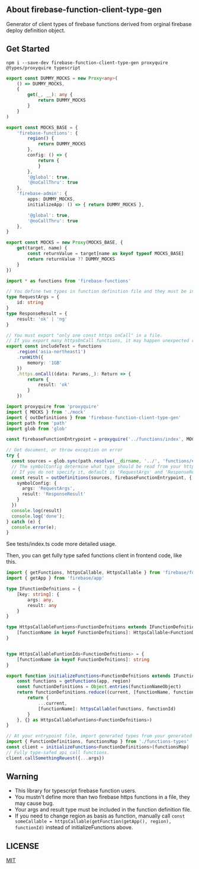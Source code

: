 ## About firebase-function-client-type-gen

Generator of client types of firebase functions derived from orginal firebase deploy definition object.

## Get Started

```shell
npm i --save-dev firebase-function-client-type-gen proxyquire @types/proxyquire typescript
```

```mock.ts
export const DUMMY_MOCKS = new Proxy<any>(
    () => DUMMY_MOCKS,
    {
        get(_, __): any {
            return DUMMY_MOCKS
        }
    }
)

export const MOCKS_BASE = {
    'firebase-functions': {
        region() {
            return DUMMY_MOCKS
        },
        config: () => {
            return {
            }
        },
        '@global': true,
        '@noCallThru': true
    },
    'firebase-admin': {
        apps: DUMMY_MOCKS,
        initializeApp: () => { return DUMMY_MOCKS },

        '@global': true,
        '@noCallThru': true
    },
}

export const MOCKS = new Proxy(MOCKS_BASE, {
    get(target, name) {
        const returnValue = target[name as keyof typeof MOCKS_BASE]
        return returnValue ?? DUMMY_MOCKS
    }
})
```

```fixtures.ts
import * as functions from 'firebase-functions'

// You define two types in function definition file and they must be in a file include function declaration.
type RequestArgs = {
    id: string
}
type ResponseResult = {
    result: 'ok' | 'ng'
}

// You must export "only one const https onCall" in a file.
// If you export many httpsOnCall functions, it may happen unexpected result when mapping args and result types.'
export const includeTest = functions
    .region('asia-northeast1')
    .runWith({
        memory: '1GB'
    })
    .https.onCall((data: Params,_): Return => {
        return {
            result: 'ok'
        }
    })
```


```main.ts
import proxyquire from 'proxyquire'
import { MOCKS } from './mock'
import { outDefinitions } from 'firebase-function-client-type-gen'
import path from 'path'
import glob from 'glob'

const firebaseFunctionEntrypoint = proxyquire('../functions/index', MOCKS)

// Get document, or throw exception on error
try {
  const sources = glob.sync(path.resolve(__dirname, '../', 'functions/endpoints/**/*.ts'))
  // The symbolConfig determine what type should be read from your https onCall definition file as its args or result.
  // If you do not specify it, default is 'RequestArgs' and 'ResponseResult'
  const result = outDefinitions(sources, firebaseFunctionEntrypoint, {
    symbolConfig: {
      args: 'RequestArgs',
      result: 'ResponseResult'
    }
  })
  console.log(result)
  console.log('done');
} catch (e) {
  console.error(e);
}
```

See tests/index.ts code more detailed usage.

Then, you can get fully type safed functions client in frontend code, like this.

```typescript
import { getFunctions, httpsCallable, HttpsCallable } from 'firebase/functions'
import { getApp } from 'firebase/app'

type IFunctionDefnitions = {
    [key: string]: {
        args: any,
        result: any
    }
}

type HttpsCallableFuntions<FunctionDefnitions extends IFunctionDefnitions> = {
    [functionName in keyof FunctionDefnitions]: HttpsCallable<FunctionDefnitions[functionName]['args'], FunctionDefnitions[functionName]['result']>
}


type HttpsCallableFuntionIds<FunctionDefnitions> = {
    [functionName in keyof FunctionDefnitions]: string
}

export function initializeFunctions<FunctionDefnitions extends IFunctionDefnitions>(functionNameObject: HttpsCallableFuntionIds<FunctionDefnitions>, app = getApp(), region = 'asia-northeast1'): HttpsCallableFuntions<FunctionDefnitions> {
    const functions = getFunctions(app, region)
    const functionDefinitions = Object.entries(functionNameObject)
    return functionDefinitions.reduce((current, [functionName, functionId]) => {
        return {
            ...current,
            [functionName]: httpsCallable(functions, functionId)
        }
    }, {} as HttpsCallableFuntions<FunctionDefnitions>)
}

// At your entrypoint file, import generated types from your generated types file.
import { FunctionDefinitions, functionsMap } from './functions-types'
const client = initializeFunctions<FunctionDefinitions>(functionsMap)
// Fully type-safed api call functions.
client.callSomethingReuest({...args})
```


## Warning

- This library for typescript firebase function users.
- You mustn't define more than two firebase https functions in a file, they may cause bug.
- Your args and result type must be included in the function definition file.
- If you need to change region as basis as function, manually call `const someCallable = httpsCallable(getFunction(getApp(), region), functionId)` instead of initializeFunctions above.

## LICENSE

[MIT](./LICENSE)

